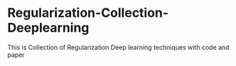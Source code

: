 # Regularization-Collection-Deeplearning
This is Collection of Regularization Deep learning techniques with code and paper

